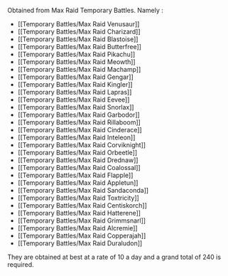Obtained from Max Raid Temporary Battles.
Namely :
- [[Temporary Battles/Max Raid Venusaur]]
- [[Temporary Battles/Max Raid Charizard]]
- [[Temporary Battles/Max Raid Blastoise]]
- [[Temporary Battles/Max Raid Butterfree]]
- [[Temporary Battles/Max Raid Pikachu]]
- [[Temporary Battles/Max Raid Meowth]]
- [[Temporary Battles/Max Raid Machamp]]
- [[Temporary Battles/Max Raid Gengar]]
- [[Temporary Battles/Max Raid Kingler]]
- [[Temporary Battles/Max Raid Lapras]]
- [[Temporary Battles/Max Raid Eevee]]
- [[Temporary Battles/Max Raid Snorlax]]
- [[Temporary Battles/Max Raid Garbodor]]
- [[Temporary Battles/Max Raid Rillaboom]]
- [[Temporary Battles/Max Raid Cinderace]]
- [[Temporary Battles/Max Raid Inteleon]]
- [[Temporary Battles/Max Raid Corviknight]]
- [[Temporary Battles/Max Raid Orbeetle]]
- [[Temporary Battles/Max Raid Drednaw]]
- [[Temporary Battles/Max Raid Coalossal]]
- [[Temporary Battles/Max Raid Flapple]]
- [[Temporary Battles/Max Raid Appletun]]
- [[Temporary Battles/Max Raid Sandaconda]]
- [[Temporary Battles/Max Raid Toxtricity]]
- [[Temporary Battles/Max Raid Centiskorch]]
- [[Temporary Battles/Max Raid Hatterene]]
- [[Temporary Battles/Max Raid Grimmsnarl]]
- [[Temporary Battles/Max Raid Alcremie]]
- [[Temporary Battles/Max Raid Copperajah]]
- [[Temporary Battles/Max Raid Duraludon]]

They are obtained at best at a rate of 10 a day and a grand total of 240 is required.